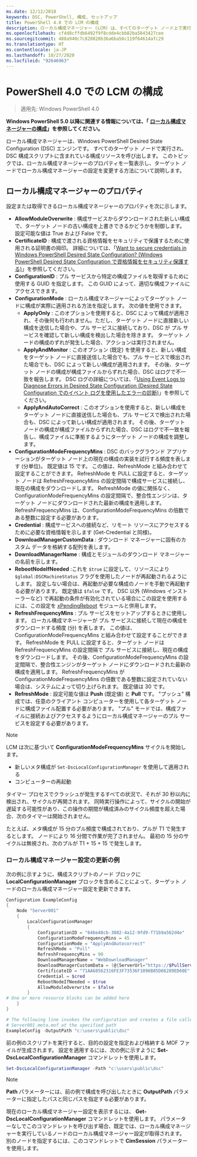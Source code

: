 ```yaml
---
ms.date: 12/12/2018
keywords: DSC, PowerShell, 構成, セットアップ
title: PowerShell 4.0 での LCM の構成
description: ローカル構成マネージャー (LCM) は、すべてのターゲット ノード上で実行され、ノードに送信される構成の解析と適用を担当します。
ms.openlocfilehash: cf4d8cffdb6492f9f8cdde4cbb82ba5843427cee
ms.sourcegitcommit: 488a940c7c828820b36a6ba56c119f64614afc29
ms.translationtype: HT
ms.contentlocale: ja-JP
ms.lasthandoff: 10/27/2020
ms.locfileid: "92646963"
---
```

# <a name="configuring-the-lcm-in-powershell-40"></a>PowerShell 4.0 での LCM の構成

>適用先: Windows PowerShell 4.0

**Windows PowerShell 5.0 以降に関連する情報については、「 [ローカル構成マネージャーの構成](metaConfig.md)」を参照してください。**

ローカル構成マネージャーは、Windows PowerShell Desired State Configuration (DSC) エンジンです。 すべてのターゲット ノードで実行され、DSC 構成スクリプトに含まれている構成リソースを呼び出します。 このトピックでは、ローカル構成マネージャーのプロパティを一覧表示し、ターゲット ノードでローカル構成マネージャーの設定を変更する方法について説明します。

## <a name="local-configuration-manager-properties"></a>ローカル構成マネージャーのプロパティ

設定または取得できるローカル構成マネージャーのプロパティを次に示します。

- **AllowModuleOverwrite** : 構成サービスからダウンロードされた新しい構成で、ターゲット ノードの古い構成を上書きできるかどうかを制御します。 設定可能な値は True および False です。
- **CertificateID** : 構成で渡される資格情報をセキュリティで保護するために使用される証明書の拇印。 詳細については、「[Want to secure credentials in Windows PowerShell Desired State Configuration? (Windows PowerShell Desired State Configuration で資格情報をセキュリティ保護する)](https://devblogs.microsoft.com/powershell/want-to-secure-credentials-in-windows-powershell-desired-state-configuration/)」を参照してください。
- **ConfigurationID** : プル サービスから特定の構成ファイルを取得するために使用する GUID を指定します。 この GUID によって、適切な構成ファイルにアクセスできます。
- **ConfigurationMode** : ローカル構成マネージャーによってターゲット ノードに構成が実際に適用される方法を指定します。 次の値を使用できます。
  - **ApplyOnly** : このオプションを使用すると、DSC によって構成が適用され、その後何も行われません。ただし、ターゲット ノードに直接新しい構成を送信した場合や、プル サービスに接続しており、DSC が プル サービスを確認して新しい構成を検出した場合を除きます。 ターゲット ノードの構成のずれが発生した場合、アクションは実行されません。
  - **ApplyAndMonitor** : このオプション (既定) を使用すると、新しい構成をターゲット ノードに直接送信した場合でも、プル サービスで検出された場合でも、DSC によって新しい構成が適用されます。
    その後、ターゲット ノードの構成が構成ファイルからずれた場合、DSC はログで不一致を報告します。 DSC ログの詳細については、「[Using Event Logs to Diagnose Errors in Desired State Configuration (Desired State Configuration でのイベント ログを使用したエラーの診断)](https://devblogs.microsoft.com/powershell/using-event-logs-to-diagnose-errors-in-desired-state-configuration/)」を参照してください。
  - **ApplyAndAutoCorrect** : このオプションを使用すると、新しい構成をターゲット ノードに直接送信した場合も、プル サービスで検出された場合も、DSC によって新しい構成が適用されます。 その後、ターゲット ノードの構成が構成ファイルからずれた場合、DSC はログで不一致を報告し、構成ファイルに準拠するようにターゲット ノードの構成を調整します。
- **ConfigurationModeFrequencyMins** : DSC のバックグラウンド アプリケーションがターゲット ノード上の現在の構成の実装を試行する頻度を表します (分単位)。 既定値は 15 です。 この値は、RefreshMode と組み合わせて設定することができます。 RefreshMode を PULL に設定すると、ターゲット ノードは RefreshFrequencyMins の設定間隔で構成サービスに接続し、現在の構成をダウンロードします。 RefreshMode の値に関係なく、ConfigurationModeFrequencyMins の設定間隔で、整合性エンジンは、ターゲット ノードにダウンロードされた最新の構成を適用します。 RefreshFrequencyMins は、ConfigurationModeFrequencyMins の倍数である整数に設定する必要があります。
- **Credential** : 構成サービスへの接続など、リモート リソースにアクセスするために必要な資格情報を示します (Get-Credential と同様)。
- **DownloadManagerCustomData** : ダウンロード マネージャーに固有のカスタム データを格納する配列を表します。
- **DownloadManagerName** : 構成とモジュールのダウンロード マネージャーの名前を示します。
- **RebootNodeIfNeeded** :これを `$true` に設定して、リソースにより `$global:DSCMachineStatus` フラグを使用したノードが再起動されるようにします。 設定しない場合は、再起動が必要な構成のノードを手動で再起動する必要があります。 既定値は `$false` です。 DSC 以外 (Windows インストーラーなど) で再起動の条件が有効化されている場合にこの設定を使用するには、この設定を [xPendingReboot](https://github.com/powershell/xpendingreboot) モジュールと併用します。
- **RefreshFrequencyMins** : プル サービスをセットアップするときに使用します。 ローカル構成マネージャーが プル サービスに接続して現在の構成をダウンロードする頻度 (分) を表します。 この値は、ConfigurationModeFrequencyMins と組み合わせて設定することができます。 RefreshMode を PULL に設定すると、ターゲット ノードは RefreshFrequencyMins の設定間隔で プル サービスに接続し、現在の構成をダウンロードします。 その後、ConfigurationModeFrequencyMins の設定間隔で、整合性エンジンがターゲット ノードにダウンロードされた最新の構成を適用します。 RefreshFrequencyMins が ConfigurationModeFrequencyMins の倍数である整数に設定されていない場合は、システムによって切り上げられます。 既定値は 30 です。
- **RefreshMode** : 設定可能な値は **Push** (既定値) と **Pull** です。 "プッシュ" 構成では、任意のクライアント コンピューターを使用して各ターゲット ノードに構成ファイル配置する必要があります。
  "プル" モードでは、構成ファイルに接続およびアクセスするようにローカル構成マネージャーのプル サービスを設定する必要があります。

> [!NOTE]
> LCM は次に基づいて **ConfigurationModeFrequencyMins** サイクルを開始します。
>
> - 新しいメタ構成が `Set-DscLocalConfigurationManager` を使用して適用される
> - コンピューターの再起動
>
> タイマー プロセスでクラッシュが発生するすべての状況で、それが 30 秒以内に検出され、サイクルが再開されます。 同時実行操作によって、サイクルの開始が遅延する可能性があり、この操作の期間が構成済みのサイクル頻度を超えた場合、次のタイマーは開始されません。
>
> たとえば、メタ構成が 15 分のプル頻度で構成されており、プルが T1 で発生するとします。 ノードにより 16 分間で作業が完了されません。 最初の 15 分のサイクルは無視され、次のプルが T1 + 15 + 15 で発生します。

### <a name="example-of-updating-local-configuration-manager-settings"></a>ローカル構成マネージャー設定の更新の例

次の例に示すように、構成スクリプトのノード ブロックに **LocalConfigurationManager** ブロックを含めることによって、ターゲット ノードのローカル構成マネージャー設定を更新できます。

```powershell
Configuration ExampleConfig
{
    Node "Server001"
    {
        LocalConfigurationManager
        {
            ConfigurationID = "646e48cb-3082-4a12-9fd9-f71b9a562d4e"
            ConfigurationModeFrequencyMins = 45
            ConfigurationMode = "ApplyAndAutocorrect"
            RefreshMode = "Pull"
            RefreshFrequencyMins = 90
            DownloadManagerName = "WebDownloadManager"
            DownloadManagerCustomData = (@{ServerUrl="https://$PullService/psdscpullserver.svc"})
            CertificateID = "71AA68562316FE3F73536F1096B85D66289ED60E"
            Credential = $cred
            RebootNodeIfNeeded = $true
            AllowModuleOverwrite = $false
        }
# One or more resource blocks can be added here
    }
}

# The following line invokes the configuration and creates a file called
# Server001.meta.mof at the specified path
ExampleConfig -OutputPath "c:\users\public\dsc"
```

前の例のスクリプトを実行すると、目的の設定を指定および格納する MOF ファイルが生成されます。 設定を適用するには、次の例に示すように **Set-DscLocalConfigurationManager** コマンドレットを使用します。

```powershell
Set-DscLocalConfigurationManager -Path "c:\users\public\dsc"
```

> [!NOTE]
> **Path** パラメーターには、前の例で構成を呼び出したときに **OutputPath** パラメーターに指定したパスと同じパスを指定する必要があります。

現在のローカル構成マネージャー設定を表示するには、 **Get-DscLocalConfigurationManager** コマンドレットを使用します。 パラメーターなしでこのコマンドレットを呼び出す場合、既定では、ローカル構成マネージャーを実行しているノードのローカル構成マネージャー設定が取得されます。 別のノードを指定するには、このコマンドレットで **CimSession** パラメーターを使用します。
